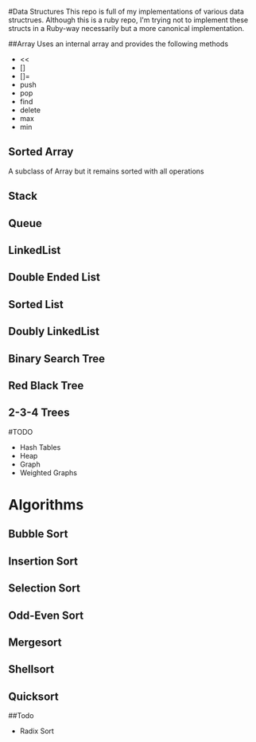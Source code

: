 #Data Structures
This repo is full of my implementations of various data structrues. Although this is a ruby repo, I'm trying not to implement these structs in a Ruby-way necessarily but a more canonical implementation.

##Array
Uses an internal array and provides the following methods

- <<
- []
- []=
- push
- pop
- find
- delete
- max
- min

## Sorted Array

A subclass of Array but it remains sorted with all operations

## Stack

## Queue

## LinkedList

## Double Ended List

## Sorted List

## Doubly LinkedList

## Binary Search Tree

## Red Black Tree

## 2-3-4 Trees

#TODO

- Hash Tables
- Heap
- Graph
- Weighted Graphs

# Algorithms

## Bubble Sort

## Insertion Sort

## Selection Sort

## Odd-Even Sort

## Mergesort

## Shellsort

## Quicksort

##Todo

- Radix Sort

